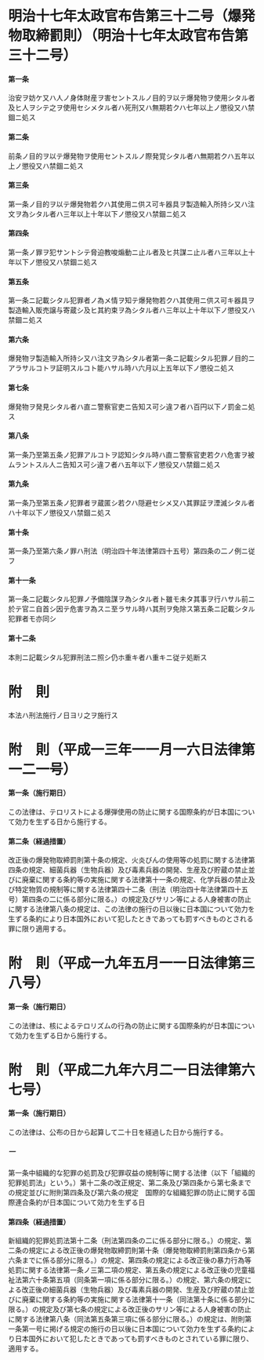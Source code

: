 # 明治十七年太政官布告第三十二号（爆発物取締罰則）（明治十七年太政官布告第三十二号）
#### 第一条
治安ヲ妨ケ又ハ人ノ身体財産ヲ害セントスルノ目的ヲ以テ爆発物ヲ使用シタル者及ヒ人ヲシテ之ヲ使用セシメタル者ハ死刑又ハ無期若クハ七年以上ノ懲役又ハ禁錮ニ処ス
#### 第二条
前条ノ目的ヲ以テ爆発物ヲ使用セントスルノ際発覚シタル者ハ無期若クハ五年以上ノ懲役又ハ禁錮ニ処ス
#### 第三条
第一条ノ目的ヲ以テ爆発物若クハ其使用ニ供ス可キ器具ヲ製造輸入所持シ又ハ注文ヲ為シタル者ハ三年以上十年以下ノ懲役又ハ禁錮ニ処ス
#### 第四条
第一条ノ罪ヲ犯サントシテ脅迫教唆煽動ニ止ル者及ヒ共謀ニ止ル者ハ三年以上十年以下ノ懲役又ハ禁錮ニ処ス
#### 第五条
第一条ニ記載シタル犯罪者ノ為メ情ヲ知テ爆発物若クハ其使用ニ供ス可キ器具ヲ製造輸入販売譲与寄蔵シ及ヒ其約束ヲ為シタル者ハ三年以上十年以下ノ懲役又ハ禁錮ニ処ス
#### 第六条
爆発物ヲ製造輸入所持シ又ハ注文ヲ為シタル者第一条ニ記載シタル犯罪ノ目的ニアラサルコトヲ証明スルコト能ハサル時ハ六月以上五年以下ノ懲役ニ処ス
#### 第七条
爆発物ヲ発見シタル者ハ直ニ警察官吏ニ告知ス可シ違フ者ハ百円以下ノ罰金ニ処ス
#### 第八条
第一条乃至第五条ノ犯罪アルコトヲ認知シタル時ハ直ニ警察官吏若クハ危害ヲ被ムラントスル人ニ告知ス可シ違フ者ハ五年以下ノ懲役又ハ禁錮ニ処ス
#### 第九条
第一条乃至第五条ノ犯罪者ヲ蔵匿シ若クハ隠避セシメ又ハ其罪証ヲ湮滅シタル者ハ十年以下ノ懲役又ハ禁錮ニ処ス
#### 第十条
第一条乃至第六条ノ罪ハ刑法（明治四十年法律第四十五号）第四条の二ノ例ニ従フ
#### 第十一条
第一条ニ記載シタル犯罪ノ予備陰謀ヲ為シタル者ト雖モ未タ其事ヲ行ハサル前ニ於テ官ニ自首シ因テ危害ヲ為スニ至ラサル時ハ其刑ヲ免除ス第五条ニ記載シタル犯罪者モ亦同シ
#### 第十二条
本則ニ記載シタル犯罪刑法ニ照シ仍ホ重キ者ハ重キニ従テ処断ス
# 附　則
本法ハ刑法施行ノ日ヨリ之ヲ施行ス
# 附　則（平成一三年一一月一六日法律第一二一号）
#### 第一条（施行期日）
この法律は、テロリストによる爆弾使用の防止に関する国際条約が日本国について効力を生ずる日から施行する。
#### 第二条（経過措置）
改正後の爆発物取締罰則第十条の規定、火炎びんの使用等の処罰に関する法律第四条の規定、細菌兵器（生物兵器）及び毒素兵器の開発、生産及び貯蔵の禁止並びに廃棄に関する条約等の実施に関する法律第十一条の規定、化学兵器の禁止及び特定物質の規制等に関する法律第四十二条（刑法（明治四十年法律第四十五号）第四条の二に係る部分に限る。）の規定及びサリン等による人身被害の防止に関する法律第八条の規定は、この法律の施行の日以後に日本国について効力を生ずる条約により日本国外において犯したときであっても罰すべきものとされる罪に限り適用する。
# 附　則（平成一九年五月一一日法律第三八号）
#### 第一条（施行期日）
この法律は、核によるテロリズムの行為の防止に関する国際条約が日本国について効力を生ずる日から施行する。
# 附　則（平成二九年六月二一日法律第六七号）
#### 第一条（施行期日）
この法律は、公布の日から起算して二十日を経過した日から施行する。
##### 一
第一条中組織的な犯罪の処罰及び犯罪収益の規制等に関する法律（以下「組織的犯罪処罰法」という。）第十二条の改正規定、第二条及び第四条から第七条までの規定並びに附則第四条及び第六条の規定　国際的な組織犯罪の防止に関する国際連合条約が日本国について効力を生ずる日
#### 第四条（経過措置）
新組織的犯罪処罰法第十二条（刑法第四条の二に係る部分に限る。）の規定、第二条の規定による改正後の爆発物取締罰則第十条（爆発物取締罰則第四条から第六条までに係る部分に限る。）の規定、第四条の規定による改正後の暴力行為等処罰に関する法律第一条ノ三第二項の規定、第五条の規定による改正後の児童福祉法第六十条第五項（同条第一項に係る部分に限る。）の規定、第六条の規定による改正後の細菌兵器（生物兵器）及び毒素兵器の開発、生産及び貯蔵の禁止並びに廃棄に関する条約等の実施に関する法律第十一条（同法第十条に係る部分に限る。）の規定及び第七条の規定による改正後のサリン等による人身被害の防止に関する法律第八条（同法第五条第三項に係る部分に限る。）の規定は、附則第一条第一号に掲げる規定の施行の日以後に日本国について効力を生ずる条約により日本国外において犯したときであっても罰すべきものとされている罪に限り、適用する。
